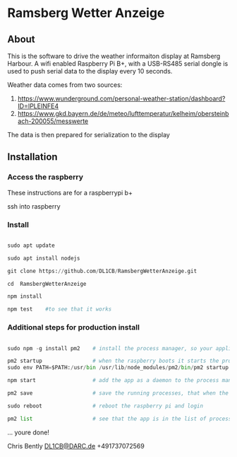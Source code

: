
# Ramsberg Wetter Anzeige

## About

This is the software to drive the weather informaiton
display at Ramsberg Harbour. A wifi enabled Raspberry Pi B+,
with a USB-RS485 serial dongle is used to push serial 
data to the display every 10 seconds.

Weather data comes from two sources:
1) https://www.wunderground.com/personal-weather-station/dashboard?ID=IPLEINFE4
2) https://www.gkd.bayern.de/de/meteo/lufttemperatur/kelheim/obersteinbach-200055/messwerte

The data is then prepared for serialization to the display

## Installation

### Access the raspberry

These instructions are for a raspberrypi b+

ssh into raspberry 

### Install

```python

sudo apt update

sudo apt install nodejs

git clone https://github.com/DL1CB/RamsbergWetterAnzeige.git

cd  RamsbergWetterAnzeige

npm install

npm test    #to see that it works

```

### Additional steps for production install

```python

sudo npm -g install pm2    # install the process manager, so your application can run as a daemon

pm2 startup                # when the raspberry boots it starts the process manager and thus this application
sudo env PATH=$PATH:/usr/bin /usr/lib/node_modules/pm2/bin/pm2 startup systemd -u pi --hp /home/pi

npm start                  # add the app as a daemon to the process manager

pm2 save                   # save the running processes, that when the system reboots, they are re-initialized

sudo reboot                # reboot the raspberry pi and login

pm2 list                   # see that the app is in the list of processes 

```

... youre done!

Chris Bently
DL1CB@DARC.de
+491737072569